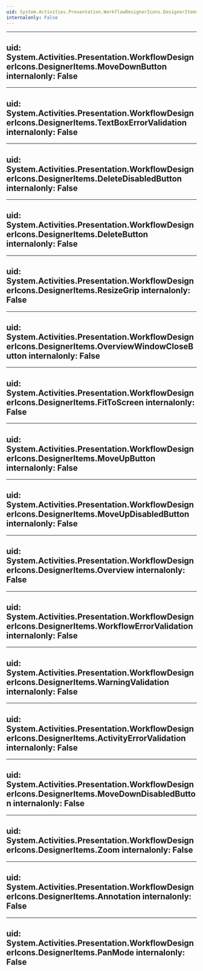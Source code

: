 ```yaml
---
uid: System.Activities.Presentation.WorkflowDesignerIcons.DesignerItems
internalonly: False
---
```


---
uid: System.Activities.Presentation.WorkflowDesignerIcons.DesignerItems.MoveDownButton
internalonly: False
---

---
uid: System.Activities.Presentation.WorkflowDesignerIcons.DesignerItems.TextBoxErrorValidation
internalonly: False
---

---
uid: System.Activities.Presentation.WorkflowDesignerIcons.DesignerItems.DeleteDisabledButton
internalonly: False
---

---
uid: System.Activities.Presentation.WorkflowDesignerIcons.DesignerItems.DeleteButton
internalonly: False
---

---
uid: System.Activities.Presentation.WorkflowDesignerIcons.DesignerItems.ResizeGrip
internalonly: False
---

---
uid: System.Activities.Presentation.WorkflowDesignerIcons.DesignerItems.OverviewWindowCloseButton
internalonly: False
---

---
uid: System.Activities.Presentation.WorkflowDesignerIcons.DesignerItems.FitToScreen
internalonly: False
---

---
uid: System.Activities.Presentation.WorkflowDesignerIcons.DesignerItems.MoveUpButton
internalonly: False
---

---
uid: System.Activities.Presentation.WorkflowDesignerIcons.DesignerItems.MoveUpDisabledButton
internalonly: False
---

---
uid: System.Activities.Presentation.WorkflowDesignerIcons.DesignerItems.Overview
internalonly: False
---

---
uid: System.Activities.Presentation.WorkflowDesignerIcons.DesignerItems.WorkflowErrorValidation
internalonly: False
---

---
uid: System.Activities.Presentation.WorkflowDesignerIcons.DesignerItems.WarningValidation
internalonly: False
---

---
uid: System.Activities.Presentation.WorkflowDesignerIcons.DesignerItems.ActivityErrorValidation
internalonly: False
---

---
uid: System.Activities.Presentation.WorkflowDesignerIcons.DesignerItems.MoveDownDisabledButton
internalonly: False
---

---
uid: System.Activities.Presentation.WorkflowDesignerIcons.DesignerItems.Zoom
internalonly: False
---

---
uid: System.Activities.Presentation.WorkflowDesignerIcons.DesignerItems.Annotation
internalonly: False
---

---
uid: System.Activities.Presentation.WorkflowDesignerIcons.DesignerItems.PanMode
internalonly: False
---
